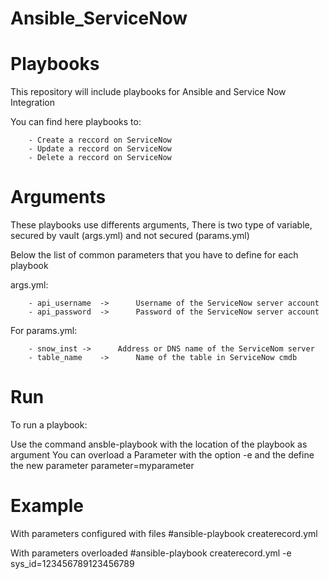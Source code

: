 
# Ansible_ServiceNow

# Playbooks

This repository will include playbooks for Ansible and Service Now Integration

You can find here playbooks to:

        - Create a reccord on ServiceNow
        - Update a reccord on ServiceNow
        - Delete a reccord on ServiceNow

# Arguments

These playbooks use differents arguments,
There is two type of variable, secured by vault (args.yml) and not secured (params.yml)


Below the list of common parameters that you have to define for each playbook

args.yml:

        - api_username  ->      Username of the ServiceNow server account
        - api_password  ->      Password of the ServiceNow server account

For params.yml:

        - snow_inst	->      Address or DNS name of the ServiceNom server
        - table_name	->      Name of the table in ServiceNow cmdb

# Run

To run a playbook:

Use the command ansble-playbook with the location of the playbook as argument
You can overload a Parameter with the option -e and the define the new parameter parameter=myparameter

# Example

With parameters configured with files
#ansible-playbook createrecord.yml 

With parameters overloaded
#ansible-playbook createrecord.yml -e sys_id=123456789123456789


